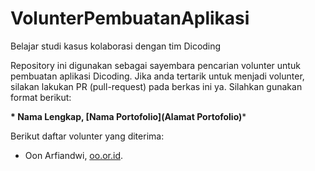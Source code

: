 # VolunterPembuatanAplikasi
Belajar studi kasus kolaborasi dengan tim Dicoding

Repository ini digunakan sebagai sayembara pencarian volunter untuk pembuatan aplikasi Dicoding. Jika anda tertarik untuk menjadi volunter, silakan lakukan PR (pull-request) pada berkas ini ya. Silahkan gunakan format berikut:  

**\* Nama Lengkap, [Nama Portofolio](Alamat Portofolio)***  

Berikut daftar volunter yang diterima:

* Oon Arfiandwi, [oo.or.id](htpps://oo.or.id).
